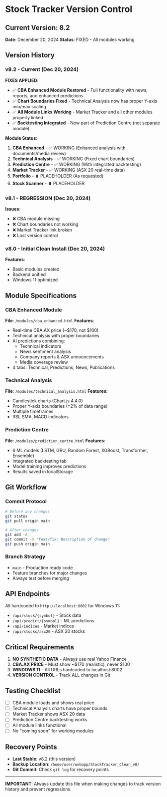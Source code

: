 # Stock Tracker Version Control

## Current Version: 8.2
**Date**: December 20, 2024
**Status**: FIXED - All modules working

## Version History

### v8.2 - Current (Dec 20, 2024)
**FIXES APPLIED**:
- ✅ **CBA Enhanced Module Restored** - Full functionality with news, reports, and enhanced predictions
- ✅ **Chart Boundaries Fixed** - Technical Analysis now has proper Y-axis min/max scaling
- ✅ **All Module Links Working** - Market Tracker and all other modules properly linked
- ✅ **Backtesting Integrated** - Now part of Prediction Centre (not separate module)

**Module Status**:
1. **CBA Enhanced** - ✅ WORKING (Enhanced analysis with documents/media review)
2. **Technical Analysis** - ✅ WORKING (Fixed chart boundaries)
3. **Prediction Centre** - ✅ WORKING (With integrated backtesting)
4. **Market Tracker** - ✅ WORKING (ASX 20 real-time data)
5. **Portfolio** - ⏸️ PLACEHOLDER (As requested)
6. **Stock Scanner** - ⏸️ PLACEHOLDER

### v8.1 - REGRESSION (Dec 20, 2024)
**Issues**:
- ❌ CBA module missing
- ❌ Chart boundaries not working
- ❌ Market Tracker link broken
- ❌ Lost version control

### v8.0 - Initial Clean Install (Dec 20, 2024)
**Features**:
- Basic modules created
- Backend unified
- Windows 11 optimized

## Module Specifications

### CBA Enhanced Module
**File**: `/modules/cba_enhanced.html`
**Features**:
- Real-time CBA.AX price (~$170, not $100)
- Technical analysis with proper boundaries
- AI predictions combining:
  - Technical indicators
  - News sentiment analysis
  - Company reports & ASX announcements
  - Media coverage review
- 4 tabs: Technical, Predictions, News, Publications

### Technical Analysis
**File**: `/modules/technical_analysis.html`
**Features**:
- Candlestick charts (Chart.js 4.4.0)
- Proper Y-axis boundaries (±2% of data range)
- Multiple timeframes
- RSI, SMA, MACD indicators

### Prediction Centre
**File**: `/modules/prediction_centre.html`
**Features**:
- 6 ML models (LSTM, GRU, Random Forest, XGBoost, Transformer, Ensemble)
- Integrated backtesting tab
- Model training improves predictions
- Results saved in localStorage

## Git Workflow

### Commit Protocol
```bash
# Before any changes
git status
git pull origin main

# After changes
git add -A
git commit -m "feat/fix: Description of change"
git push origin main
```

### Branch Strategy
- `main` - Production ready code
- Feature branches for major changes
- Always test before merging

## API Endpoints
All hardcoded to `http://localhost:8002` for Windows 11:
- `/api/stock/{symbol}` - Stock data
- `/api/predict/{symbol}` - ML predictions
- `/api/indices` - Market indices
- `/api/stocks/asx20` - ASX 20 stocks

## Critical Requirements
1. **NO SYNTHETIC DATA** - Always use real Yahoo Finance
2. **CBA.AX PRICE** - Must show ~$170 (realistic), never $100
3. **WINDOWS 11** - All URLs hardcoded to localhost:8002
4. **VERSION CONTROL** - Track ALL changes in Git

## Testing Checklist
- [ ] CBA module loads and shows real price
- [ ] Technical Analysis charts have proper bounds
- [ ] Market Tracker shows ASX 20 data
- [ ] Prediction Centre backtesting works
- [ ] All module links functional
- [ ] No "coming soon" for working modules

## Recovery Points
- **Last Stable**: v8.2 (this version)
- **Backup Location**: `/home/user/webapp/StockTracker_Clean_v8/`
- **Git Commit**: Check `git log` for recovery points

---
**IMPORTANT**: Always update this file when making changes to track version history and prevent regressions.